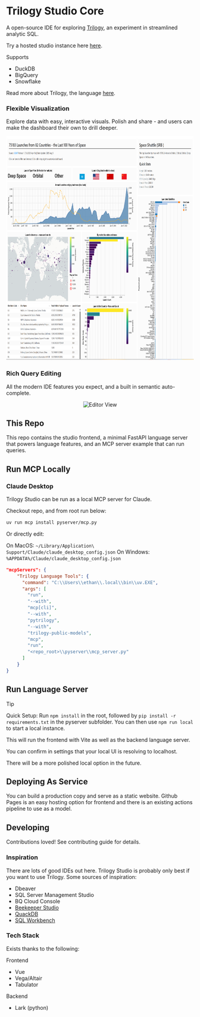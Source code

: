 # Trilogy Studio Core

A open-source IDE for exploring [Trilogy](https://github.com/trilogy-data/pytrilogy), an experiment in streamlined analytic SQL. 

Try a hosted studio instance here [here](https://trilogydata.dev/trilogy-studio-core/).

Supports
- DuckDB
- BigQuery
- Snowflake

Read more about Trilogy, the language [here](https://trilogydata.dev/).


### Flexible Visualization

Explore data with easy, interactive visuals. Polish and share - and users can make the dashboard their own to drill deeper. 

<p align="center">
<img src="docs/dashboard.png" width="515" height="599" alt="Dashboard View">
</p>

### Rich Query Editing

All the modern IDE features you expect, and a built in semantic auto-complete. 

<p align="center">
<img src="https://github.com/user-attachments/assets/2eee9a88-be64-437b-bd86-954ab0c1d7b3" width="515" height="559" alt="Editor View">
</p>


## This Repo

This repo contains the studio frontend, a minimal FastAPI language server that powers language features, and an MCP server example that can run queries.

## Run MCP Locally

### Claude Desktop

Trilogy Studio can be run as a local MCP server for Claude.

Checkout repo, and from root run below:

```bash
uv run mcp install pyserver/mcp.py
```

Or directly edit:

On MacOS: `~/Library/Application\ Support/Claude/claude_desktop_config.json`
On Windows: `%APPDATA%/Claude/claude_desktop_config.json`

```json
"mcpServers": {
    "Trilogy Language Tools": {
      "command": "C:\\Users\\ethan\\.local\\bin\\uv.EXE",
      "args": [
        "run",
        "--with",
        "mcp[cli]",
        "--with",
        "pytrilogy",
        "--with",
        "trilogy-public-models",
        "mcp",
        "run",
        "<repo_root>\\pyserver\\mcp_server.py"
      ]
    }
}
```

## Run Language Server

> [!TIP]
> Quick Setup: Run `npm install` in the root, followed by `pip install -r requirements.txt` in the pyserver subfolder. You can then use `npm run local` to start a local instance.

This will run the frontend with Vite as well as the backend language server.

You can confirm in settings that your local UI is resolving to localhost.

There will be a more polished local option in the future.

## Deploying As Service

You can build a production copy and serve as a static website. Github Pages is an easy hosting option for frontend and there is an existing actions pipeline to use as a model.

## Developing

Contributions loved! See contributing guide for details.

### Inspiration
There are lots of good IDEs out here. Trilogy Studio is probably only best if you want to use Trilogy. Some sources of inspiration:

- Dbeaver
- SQL Server Management Studio
- BQ Cloud Console
- [Beekeeper Studio](https://www.beekeeperstudio.io/)
- [QuackDB](https://github.com/mattf96s/QuackDB)
- [SQL Workbench](https://sql-workbench.com/)

### Tech Stack

Exists thanks to the following:

Frontend
- Vue
- Vega/Altair
- Tabulator

Backend
- Lark (python)

